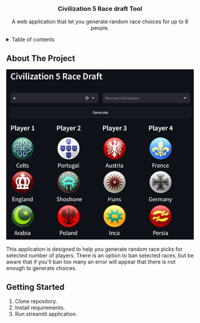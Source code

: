 <!-- PROJECT NAME -->
<br/>
<div align="center">
    <h3 align="center">Civilization 5 Race draft Tool</h3>
    <p align="center">
        A web application that let you generate random race choices for up to 8 people.
    </p>
</div>

<details>
  <summary>Table of contents</summary>
- [About The Project](#about-the-project)
- [Getting Started](#getting-started)
</details>

<!-- ABOUT THE PROJECT -->
## About The Project

![Application](img/Application.png)

This application is designed to help you generate random race picks for selected number of players.
There is an option to ban selected races, but be aware that if you'll ban too many an error will appear that there is not enough to generate choices.

<!-- GETTING STARTED -->
## Getting Started

1. Clone repository.
2. Install requirements.
3. Run streamlit application.
